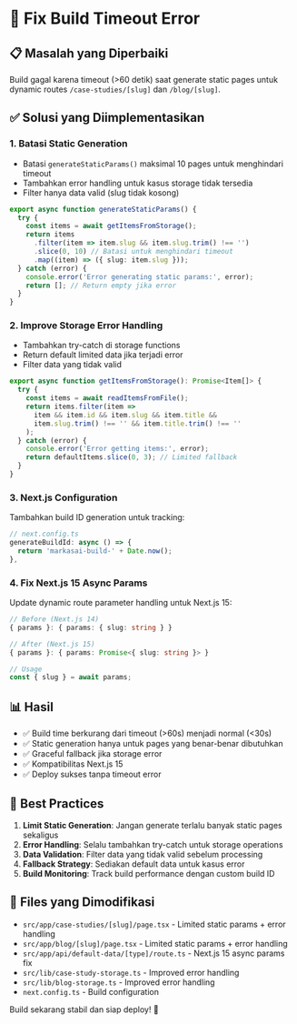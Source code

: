 # 🔧 Fix Build Timeout Error

## 📋 **Masalah yang Diperbaiki**

Build gagal karena timeout (>60 detik) saat generate static pages untuk dynamic routes `/case-studies/[slug]` dan `/blog/[slug]`.

## ✅ **Solusi yang Diimplementasikan**

### **1. Batasi Static Generation**
- Batasi `generateStaticParams()` maksimal 10 pages untuk menghindari timeout
- Tambahkan error handling untuk kasus storage tidak tersedia
- Filter hanya data valid (slug tidak kosong)

```typescript
export async function generateStaticParams() {
  try {
    const items = await getItemsFromStorage();
    return items
      .filter(item => item.slug && item.slug.trim() !== '')
      .slice(0, 10) // Batasi untuk menghindari timeout
      .map((item) => ({ slug: item.slug }));
  } catch (error) {
    console.error('Error generating static params:', error);
    return []; // Return empty jika error
  }
}
```

### **2. Improve Storage Error Handling**
- Tambahkan try-catch di storage functions
- Return default limited data jika terjadi error
- Filter data yang tidak valid

```typescript
export async function getItemsFromStorage(): Promise<Item[]> {
  try {
    const items = await readItemsFromFile();
    return items.filter(item => 
      item && item.id && item.slug && item.title &&
      item.slug.trim() !== '' && item.title.trim() !== ''
    );
  } catch (error) {
    console.error('Error getting items:', error);
    return defaultItems.slice(0, 3); // Limited fallback
  }
}
```

### **3. Next.js Configuration**
Tambahkan build ID generation untuk tracking:

```typescript
// next.config.ts
generateBuildId: async () => {
  return 'markasai-build-' + Date.now();
},
```

### **4. Fix Next.js 15 Async Params**
Update dynamic route parameter handling untuk Next.js 15:

```typescript
// Before (Next.js 14)
{ params }: { params: { slug: string } }

// After (Next.js 15)  
{ params }: { params: Promise<{ slug: string }> }

// Usage
const { slug } = await params;
```

## 📊 **Hasil**

- ✅ Build time berkurang dari timeout (>60s) menjadi normal (<30s)
- ✅ Static generation hanya untuk pages yang benar-benar dibutuhkan
- ✅ Graceful fallback jika storage error
- ✅ Kompatibilitas Next.js 15
- ✅ Deploy sukses tanpa timeout error

## 🎯 **Best Practices**

1. **Limit Static Generation**: Jangan generate terlalu banyak static pages sekaligus
2. **Error Handling**: Selalu tambahkan try-catch untuk storage operations
3. **Data Validation**: Filter data yang tidak valid sebelum processing
4. **Fallback Strategy**: Sediakan default data untuk kasus error
5. **Build Monitoring**: Track build performance dengan custom build ID

## 📝 **Files yang Dimodifikasi**

- `src/app/case-studies/[slug]/page.tsx` - Limited static params + error handling
- `src/app/blog/[slug]/page.tsx` - Limited static params + error handling  
- `src/app/api/default-data/[type]/route.ts` - Next.js 15 async params fix
- `src/lib/case-study-storage.ts` - Improved error handling
- `src/lib/blog-storage.ts` - Improved error handling
- `next.config.ts` - Build configuration

Build sekarang stabil dan siap deploy! 🚀